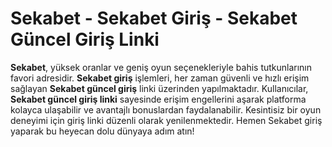 # Sekabet - Sekabet Giriş - Sekabet Güncel Giriş Linki

**Sekabet**, yüksek oranlar ve geniş oyun seçenekleriyle bahis tutkunlarının favori adresidir. **Sekabet giriş** işlemleri, her zaman güvenli ve hızlı erişim sağlayan **Sekabet güncel giriş** linki üzerinden yapılmaktadır. Kullanıcılar, **Sekabet güncel giriş linki** sayesinde erişim engellerini aşarak platforma kolayca ulaşabilir ve avantajlı bonuslardan faydalanabilir. Kesintisiz bir oyun deneyimi için giriş linki düzenli olarak yenilenmektedir. Hemen Sekabet giriş yaparak bu heyecan dolu dünyaya adım atın!
